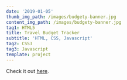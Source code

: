 ```yaml
---
date: '2019-01-05'
thumb_img_path: /images/budgety-banner.jpg
content_img_path: /images/budgety-banner.jpg
tag1: HTML5
title: Travel Budget Tracker
subtitle: 'HTML, CSS, Javascript'
tag2: CSS3
tag3: Javascript
template: project
---
```


Check it out [here](https://travel-budgety-app.netlify.com/).

